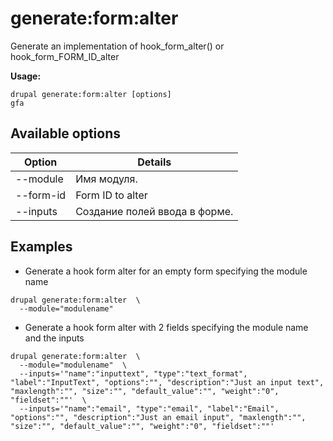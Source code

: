 # generate:form:alter
Generate an implementation of hook_form_alter() or hook_form_FORM_ID_alter

**Usage:**
```
drupal generate:form:alter [options]
gfa
```

## Available options
Option | Details
-------|-------------
--module | Имя модуля.
--form-id | Form ID to alter
--inputs | Создание полей ввода в форме.

## Examples
* Generate a hook form alter for an empty form specifying the module name
```
drupal generate:form:alter  \
  --module="modulename"
```
* Generate a hook form alter with 2 fields specifying the module name and the inputs
```
drupal generate:form:alter  \
  --module="modulename"  \
  --inputs='"name":"inputtext", "type":"text_format", "label":"InputText", "options":"", "description":"Just an input text", "maxlength":"", "size":"", "default_value":"", "weight":"0", "fieldset":""'  \
  --inputs='"name":"email", "type":"email", "label":"Email", "options":"", "description":"Just an email input", "maxlength":"", "size":"", "default_value":"", "weight":"0", "fieldset":""'
```
